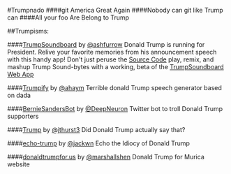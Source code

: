 #Trumpnado
####git America Great Again
####Nobody can git like Trump can
####All your foo Are Belong to Trump

##Trumpisms:

####[TrumpSoundboard](https://github.com/ashfurrow/trumpsoundboard) by [@ashfurrow](https://github.com/ashfurrow/)
Donald Trump is running for President. Relive your favorite memories from his announcement speech with this handy app! Don't just peruse the [Source Code](https://github.com/ashfurrow/trumpsoundboard) play, remix, and mashup Trump Sound-bytes with a working, beta of the [TrumpSoundboard Web App](http://trumpsoundboard.ashfurrow.com/)

####[Trumpify](https://github.com/ahaym/trumpify) by [@ahaym](https://github.com/ahaym/) 
Terrible donald Trump speech generator based on dada

####[BernieSandersBot](https://github.com/DeepNeuron/BernieSandersBot) by [@DeepNeuron](https://github.com/DeepNeuron/) 
Twitter bot to troll Donald Trump supporters

####[Trump](https://github.com/jthurst3/trump) by [@jthurst3](https://github.com/jthurst3/) 
Did Donald Trump actually say that?

####[echo-trump](https://github.com/jackwm/echo-trump) by [@jackwn](https://github.com/jackwm/)
Echo the Idiocy of Donald Trump

####[donaldtrumpfor.us](https://github.com/marshallshen/donaldtrumpfor.us) by [@marshallshen](https://github.com/marshallshen/) 
 Donald Trump for Murica website

